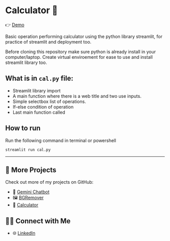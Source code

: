 # Calculator 🧮
👉 [Demo](https://mini-projects-calculator.streamlit.app/)

Basic operation performing calculator using the python library streamlit, for practice of streamlit and deployment too.

Before cloning this repository make sure python is already install in your computer/laptop. Create virtual enviroement for ease to use and install streamlit library too.

## What is in `cal.py` file:
- Streamlit library import
- A main function where there is a web title and two use inputs.
- Simple selectbox list of operations.
- If-else condition of operation
- Last main function called

## How to run

Run the following command in terminal or powershell
```
streamlit run cal.py
```
---
## 🔗 More Projects

Check out more of my projects on GitHub:

- 🤖 [Gemini Chatbot](https://github.com/mj-awad17/Mini-Projects/tree/main/Gemini-chatbot)
- 🖼️ [BGRemover](https://github.com/mj-awad17/Mini-Projects/tree/main/Remove-background)
- 🧮 [Calculator](https://github.com/mj-awad17/Mini-Projects/tree/main/Calculator)

## 👨‍💼 Connect with Me
- 🌐 [LinkedIn](https://www.linkedin.com/in/muhammad-jawad-86507b201/)
